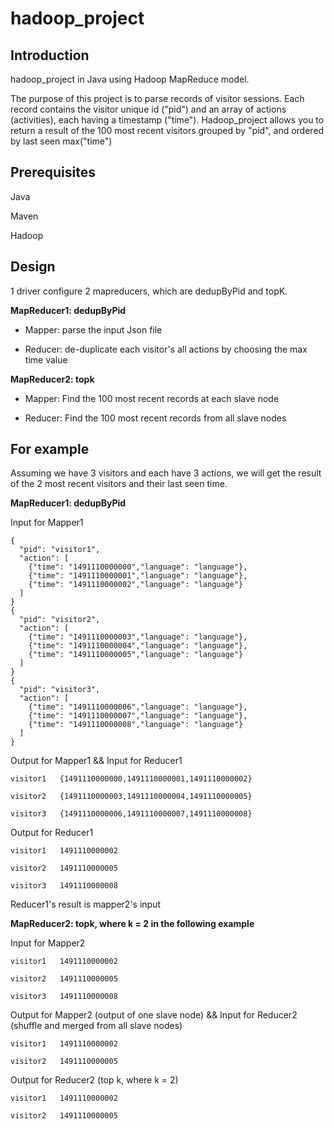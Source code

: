 # hadoop_project

## Introduction
hadoop_project in Java using Hadoop MapReduce model.

The purpose of this project is to parse records of visitor sessions. Each record contains the visitor unique id ("pid") and an array of actions (activities), each having a timestamp ("time"). Hadoop_project allows you to return a result of the 100 most recent visitors grouped by "pid", and ordered by last seen max("time")

## Prerequisites
Java

Maven

Hadoop

## Design

1 driver configure 2 mapreducers, which are dedupByPid and topK.
 
**MapReducer1: dedupByPid**
  
   - Mapper: parse the input Json file 
  
   - Reducer: de-duplicate each visitor's all actions by choosing the max time value


**MapReducer2: topk**
  
   - Mapper: Find the 100 most recent records at each slave node
   
   - Reducer: Find the 100 most recent records from all slave nodes

## For example

Assuming we have 3 visitors and each have 3 actions, we will get the result of the 2 most recent visitors and their last seen time.


**MapReducer1: dedupByPid**

Input for Mapper1
```
{
  "pid": "visitor1",
  "action": [
    {"time": "1491110000000","language": "language"},
    {"time": "1491110000001","language": "language"},
    {"time": "1491110000002","language": "language"}
  ]
}
{
  "pid": "visitor2",
  "action": [
    {"time": "1491110000003","language": "language"},
    {"time": "1491110000004","language": "language"},
    {"time": "1491110000005","language": "language"}
  ]
}
{
  "pid": "visitor3",
  "action": [
    {"time": "1491110000006","language": "language"},
    {"time": "1491110000007","language": "language"},
    {"time": "1491110000008","language": "language"}
  ]
}
```

Output for Mapper1 && Input for Reducer1
```
visitor1   {1491110000000,1491110000001,1491110000002}

visitor2   {1491110000003,1491110000004,1491110000005}

visitor3   {1491110000006,1491110000007,1491110000008}
```

Output for Reducer1
```
visitor1   1491110000002

visitor2   1491110000005

visitor3   1491110000008
```

Reducer1's result is mapper2's input


**MapReducer2: topk, where k = 2 in the following example**

Input for Mapper2
```
visitor1   1491110000002

visitor2   1491110000005

visitor3   1491110000008
```
Output for Mapper2 (output of one slave node) && Input for Reducer2 (shuffle and merged from all slave nodes)
```
visitor1   1491110000002

visitor2   1491110000005
```
Output for Reducer2 (top k, where k = 2)
```
visitor1   1491110000002

visitor2   1491110000005
```

